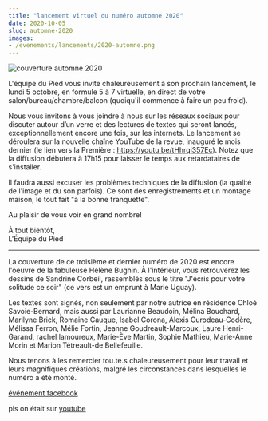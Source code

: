 ```yaml
---
title: "lancement virtuel du numéro automne 2020"
date: 2020-10-05
slug: automne-2020
images:
- /evenements/lancements/2020-automne.png
---
```


![couverture automne 2020](/evenements/lancements/2020-automne.png)

L'équipe du Pied vous invite chaleureusement à son prochain lancement, le lundi 5 octobre, en formule 5 à 7 virtuelle, en direct de votre salon/bureau/chambre/balcon (quoiqu'il commence à faire un peu froid).

Nous vous invitons à vous joindre à nous sur les réseaux sociaux pour discuter autour d’un verre et des lectures de textes qui seront lancés, exceptionnellement encore une fois, sur les internets. Le lancement se déroulera sur la nouvelle chaîne YouTube de la revue, inauguré le mois dernier (le lien vers la Première : https://youtu.be/tHhrqi357Ec). Notez que la diffusion débutera à 17h15 pour laisser le temps aux retardataires de s'installer. 

Il faudra aussi excuser les problèmes techniques de la diffusion (la qualité de l'image et du son parfois). Ce sont des enregistrements et un montage maison, le tout fait "à la bonne franquette".

Au plaisir de vous voir en grand nombre!

À tout bientôt,  
L'Équipe du Pied

______________________

La couverture de ce troisième et dernier numéro de 2020 est encore l'oeuvre de la fabuleuse Hélène Bughin. À l'intérieur, vous retrouverez les dessins de Sandrine Corbeil, rassemblés sous le titre "J'écris pour votre solitude ce soir" (ce vers est un emprunt à Marie Uguay). 

Les textes sont signés, non seulement par notre autrice en résidence Chloé Savoie-Bernard, mais aussi par Laurianne Beaudoin, Mélina Bouchard, Marilyne Brick, Romaine Cauque, Isabel Corona, Alexis Curodeau-Codère, Mélissa Ferron, Mélie Fortin, Jeanne Goudreault-Marcoux, Laure Henri-Garand, rachel lamoureux, Marie-Ève Martin, Sophie Mathieu, Marie-Anne Morin et Marion Tétreault-de Bellefeuille.

Nous tenons à les remercier tou.te.s chaleureusement pour leur travail et leurs magnifiques créations, malgré les circonstances dans lesquelles le numéro a été monté.


[événement facebook](https://www.facebook.com/events/1594738650699187/)

pis on était sur [youtube](https://youtu.be/tHhrqi357Ec)
